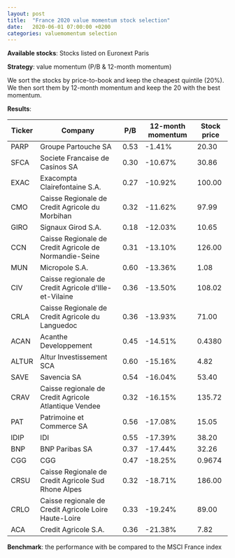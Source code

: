 ```yaml
---
layout: post
title:  "France 2020 value momentum stock selection"
date:   2020-06-01 07:00:00 +0200
categories: valuemomentum selection
---
```

**Available stocks**: Stocks listed on Euronext Paris

**Strategy**: value momentum (P/B & 12-month momentum)  

We sort the stocks by price-to-book and keep the cheapest quintile (20%).
We then sort them by 12-month momentum and keep the 20 with the best momentum.

**Results**:

| Ticker   | Company                                                | P/B  | 12-month momentum | Stock price |
|----------|--------------------------------------------------------|------|-------------------|-------------|
|  PARP | Groupe Partouche SA                                    | 0.53 | -1.41%            | 20.30       |
| SFCA  | Societe Francaise de Casinos SA                        | 0.30 | -10.67%           | 30.86       |
| EXAC  | Exacompta Clairefontaine S.A.                          | 0.27 | -10.92%           | 100.00      |
| CMO   | Caisse Regionale de Credit Agricole du Morbihan        | 0.32 | -11.62%           | 97.99       |
| GIRO  | Signaux Girod S.A.                                     | 0.18 | -12.03%           | 10.65       |
| CCN   | Caisse Regionale de Credit Agricole de Normandie-Seine | 0.31 | -13.10%           | 126.00      |
| MUN   | Micropole S.A.                                         | 0.60 | -13.36%           | 1.08        |
| CIV   | Caisse regionale de Credit Agricole d'Ille-et-Vilaine  | 0.36 | -13.50%           | 108.02      |
| CRLA  | Caisse Regionale de Credit Agricole du Languedoc       | 0.36 | -13.93%           | 71.00       |
| ACAN  | Acanthe Developpement                                  | 0.45 | -14.51%           | 0.4380      |
| ALTUR | Altur Investissement SCA                               | 0.60 | -15.16%           | 4.82        |
| SAVE  | Savencia SA                                            | 0.54 | -16.04%           | 53.40       |
| CRAV  | Caisse regionale de Credit Agricole Atlantique Vendee  | 0.32 | -16.15%           | 135.72      |
| PAT   | Patrimoine et Commerce SA                              | 0.56 | -17.08%           | 15.05       |
| IDIP  | IDI                                                    | 0.55 | -17.39%           | 38.20       |
| BNP   | BNP Paribas SA                                         | 0.37 | -17.44%           | 32.26       |
| CGG   | CGG                                                    | 0.47 | -18.25%           | 0.9674      |
| CRSU  | Caisse Regionale de Credit Agricole Sud Rhone Alpes    | 0.32 | -18.71%           | 186.00      |
| CRLO  | Caisse regionale de Credit Agricole Loire Haute-Loire  | 0.33 | -19.24%           | 89.00       |
| ACA   | Credit Agricole S.A.                                   | 0.36 | -21.38%           | 7.82        |

**Benchmark**: the performance with be compared to the MSCI France index
